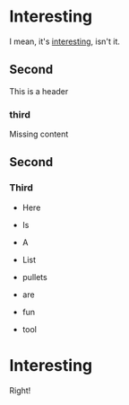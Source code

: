 # Interesting

I mean, it's [interesting](https://pbs.twimg.com/media/DrWG0lgU8AEpfjl.jpg:large), isn't it.

## Second
This is a header

### third
Missing content

## Second
### Third
- Here
- Is 
- A 
- List

- pullets
- are
- fun
- tool


# Interesting
Right!
